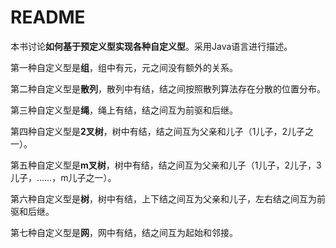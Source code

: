 # README

本书讨论**如何基于预定义型实现各种自定义型**。采用Java语言进行描述。

第一种自定义型是**组**，组中有元，元之间没有额外的关系。

第二种自定义型是**散列**，散列中有结，结之间按照散列算法存在分散的位置分布。

第三种自定义型是**绳**，绳上有结，结之间互为前驱和后继。

第四种自定义型是**2叉树**，树中有结，结之间互为父亲和儿子（1儿子，2儿子之一）。

第五种自定义型是**m叉树**，树中有结，结之间互为父亲和儿子（1儿子，2儿子，3儿子，……，m儿子之一）。

第六种自定义型是**树**，树中有结，上下结之间互为父亲和儿子，左右结之间互为前驱和后继。

第七种自定义型是**网**，网中有结，结之间互为起始和邻接。
